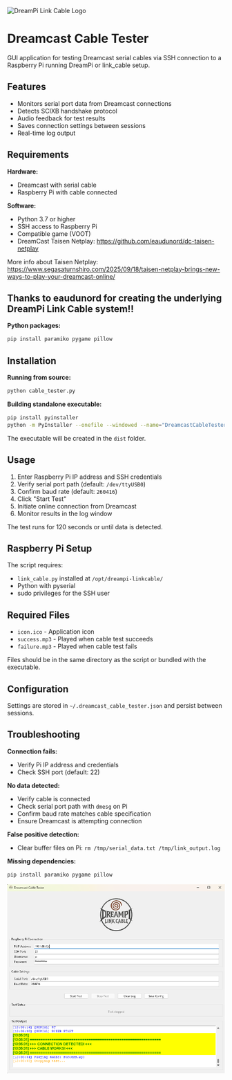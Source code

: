 ![DreamPi Link Cable Logo](icon.ico)

# Dreamcast Cable Tester

GUI application for testing Dreamcast serial cables via SSH connection to a Raspberry Pi running DreamPi or link_cable setup.

## Features

- Monitors serial port data from Dreamcast connections
- Detects SCIXB handshake protocol
- Audio feedback for test results
- Saves connection settings between sessions
- Real-time log output

## Requirements

**Hardware:**
- Dreamcast with serial cable
- Raspberry Pi with cable connected

**Software:**
- Python 3.7 or higher
- SSH access to Raspberry Pi
- Compatible game (VOOT)
- DreamCast Taisen Netplay: https://github.com/eaudunord/dc-taisen-netplay

More info about Taisen Netplay:
https://www.segasaturnshiro.com/2025/09/18/taisen-netplay-brings-new-ways-to-play-your-dreamcast-online/

## Thanks to eaudunord for creating the underlying DreamPi Link Cable system!!

**Python packages:**
```bash
pip install paramiko pygame pillow
```

## Installation

**Running from source:**
```bash
python cable_tester.py
```

**Building standalone executable:**
```bash
pip install pyinstaller
python -m PyInstaller --onefile --windowed --name="DreamcastCableTester" --icon="icon.ico" --add-data="icon.ico;." --add-data="success.mp3;." --add-data="failure.mp3;." cable_tester.py
```

The executable will be created in the `dist` folder.

## Usage

1. Enter Raspberry Pi IP address and SSH credentials
2. Verify serial port path (default: `/dev/ttyUSB0`)
3. Confirm baud rate (default: `260416`)
4. Click "Start Test"
5. Initiate online connection from Dreamcast
6. Monitor results in the log window

The test runs for 120 seconds or until data is detected.

## Raspberry Pi Setup

The script requires:
- `link_cable.py` installed at `/opt/dreampi-linkcable/`
- Python with pyserial
- sudo privileges for the SSH user

## Required Files

- `icon.ico` - Application icon
- `success.mp3` - Played when cable test succeeds
- `failure.mp3` - Played when cable test fails

Files should be in the same directory as the script or bundled with the executable.

## Configuration

Settings are stored in `~/.dreamcast_cable_tester.json` and persist between sessions.

## Troubleshooting

**Connection fails:**
- Verify Pi IP address and credentials
- Check SSH port (default: 22)

**No data detected:**
- Verify cable is connected
- Check serial port path with `dmesg` on Pi
- Confirm baud rate matches cable specification
- Ensure Dreamcast is attempting connection

**False positive detection:**
- Clear buffer files on Pi: `rm /tmp/serial_data.txt /tmp/link_output.log`

**Missing dependencies:**
```bash
pip install paramiko pygame pillow
```
![DreamPi Link Cable Tester](Screenshot.png)
